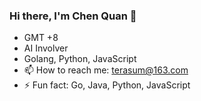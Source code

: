 ### Hi there, I'm Chen Quan 🎉


- GMT +8
- AI Involver
- Golang, Python, JavaScript
- 📫 How to reach me: terasum@163.com
- ⚡ Fun fact: Go, Java, Python, JavaScript
